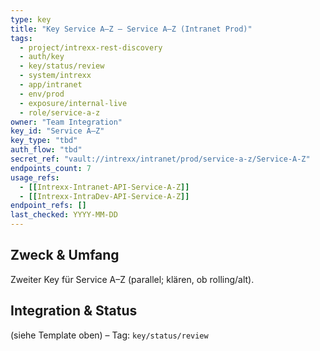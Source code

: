 ```yaml
---
type: key
title: "Key Service A–Z — Service A–Z (Intranet Prod)"
tags:
  - project/intrexx-rest-discovery
  - auth/key
  - key/status/review
  - system/intrexx
  - app/intranet
  - env/prod
  - exposure/internal-live
  - role/service-a-z
owner: "Team Integration"
key_id: "Service A–Z"
key_type: "tbd"
auth_flow: "tbd"
secret_ref: "vault://intrexx/intranet/prod/service-a-z/Service-A-Z"
endpoints_count: 7
usage_refs:
  - [[Intrexx-Intranet-API-Service-A-Z]]
  - [[Intrexx-IntraDev-API-Service-A-Z]]
endpoint_refs: []
last_checked: YYYY-MM-DD
---
```


## Zweck & Umfang
Zweiter Key für Service A–Z (parallel; klären, ob rolling/alt).

## Integration & Status
(siehe Template oben) – Tag: `key/status/review`
